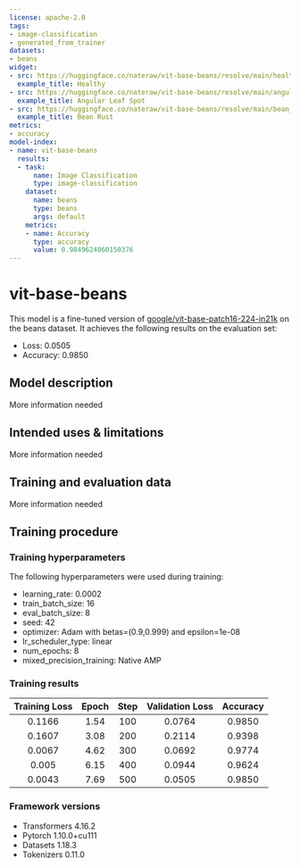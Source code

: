 ```yaml
---
license: apache-2.0
tags:
- image-classification
- generated_from_trainer
datasets:
- beans
widget:
- src: https://huggingface.co/nateraw/vit-base-beans/resolve/main/healthy.jpeg
  example_title: Healthy
- src: https://huggingface.co/nateraw/vit-base-beans/resolve/main/angular_leaf_spot.jpeg
  example_title: Angular Leaf Spot
- src: https://huggingface.co/nateraw/vit-base-beans/resolve/main/bean_rust.jpeg
  example_title: Bean Rust
metrics:
- accuracy
model-index:
- name: vit-base-beans
  results:
  - task:
      name: Image Classification
      type: image-classification
    dataset:
      name: beans
      type: beans
      args: default
    metrics:
    - name: Accuracy
      type: accuracy
      value: 0.9849624060150376
---
```


<!-- This model card has been generated automatically according to the information the Trainer had access to. You
should probably proofread and complete it, then remove this comment. -->

# vit-base-beans

This model is a fine-tuned version of [google/vit-base-patch16-224-in21k](https://huggingface.co/google/vit-base-patch16-224-in21k) on the beans dataset.
It achieves the following results on the evaluation set:
- Loss: 0.0505
- Accuracy: 0.9850

## Model description

More information needed

## Intended uses & limitations

More information needed

## Training and evaluation data

More information needed

## Training procedure

### Training hyperparameters

The following hyperparameters were used during training:
- learning_rate: 0.0002
- train_batch_size: 16
- eval_batch_size: 8
- seed: 42
- optimizer: Adam with betas=(0.9,0.999) and epsilon=1e-08
- lr_scheduler_type: linear
- num_epochs: 8
- mixed_precision_training: Native AMP

### Training results

| Training Loss | Epoch | Step | Validation Loss | Accuracy |
|:-------------:|:-----:|:----:|:---------------:|:--------:|
| 0.1166        | 1.54  | 100  | 0.0764          | 0.9850   |
| 0.1607        | 3.08  | 200  | 0.2114          | 0.9398   |
| 0.0067        | 4.62  | 300  | 0.0692          | 0.9774   |
| 0.005         | 6.15  | 400  | 0.0944          | 0.9624   |
| 0.0043        | 7.69  | 500  | 0.0505          | 0.9850   |


### Framework versions

- Transformers 4.16.2
- Pytorch 1.10.0+cu111
- Datasets 1.18.3
- Tokenizers 0.11.0

